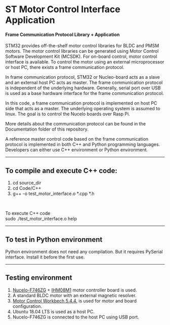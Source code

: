 
# ST Motor Control Interface Application
#### Frame Communication Protocol Library + Application

<p> STM32 provides off-the-shelf motor control libraries for BLDC and PMSM motors. The motor control libraries can be generated using Motor Control Software Development Kit (MCSDK). For on-board control, motor control interface is available. To control the motor using an external microprocessor or host PC, there exists a frame communication protocol. </p>

<p> In frame communication protocol, STM32 or Nucleo-board acts as a slave and an external host PC acts as master. The frame communication protocol is independent of the underlying hardware. Generally, serial port over USB is used as a base hardware interface for the frame communication protocol. </p>

<p> In this code, a frame communication protocol is implemented on host PC side that acts as a master. The underlying operating system is assumed to linux. The goal is to control the Nucelo boards over Rasp Pi. </p>

<p> More details about the communication protocol can be found in the Documentation folder of this repository. <p>

<p> A reference master control code based on the frame communication protocol is implemented in both C++ and Python programming languages. Developers can either use C++ environment or Python environment. </p>

---------------------
## To compile and execute C++ code: <br>
<ol>
<li>cd source_dir</li>
<li>cd Code/C++</li>
<li>g++ -o test_motor_interface.o *.cpp *.h</li>
</ol> 
<br>

To execute C++ code <br>
sudo ./test_motor_interface.o help <br>

-----------------------------------
## To test in Python environment <br>
Python environment does not need any compilation. But it requires PySerial interface. Install it before the first use. <br>

-----------------------------------
## Testing environment <br>
1. [Nucelo-F746ZG](https://www.st.com/en/evaluation-tools/nucleo-f746zg.html) + [IHM08M1](https://www.st.com/en/ecosystems/x-nucleo-ihm08m1.html) motor controller board is used.
2. A standard BLDC motor with an external magnetic resolver. 
3. [Motor Control Workbech 5.4.4.](https://www.st.com/en/embedded-software/x-cube-mcsdk.html) is used for motor and board configuration.
4. Ubuntu 18.04 LTS is used as a host PC.
5. Nucelo-F746ZG is connected to the host PC using USB port.


